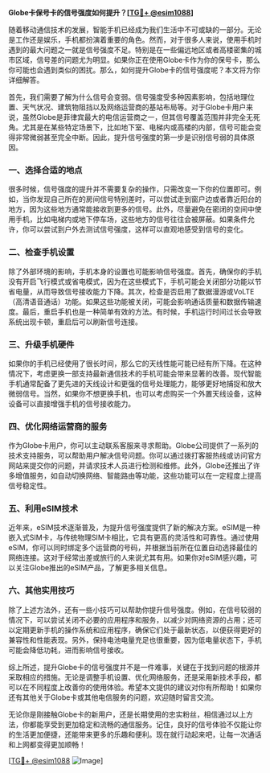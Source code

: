 **Globe卡保号卡的信号强度如何提升？[[TG💪+ @esim1088](https://t.me/s/esim1088)]**

随着移动通信技术的发展，智能手机已经成为我们生活中不可或缺的一部分。无论是工作还是娱乐，手机都扮演着重要的角色。然而，对于很多人来说，使用手机时遇到的最大问题之一就是信号强度不足。特别是在一些偏远地区或者高楼密集的城市区域，信号差的问题尤为明显。如果你正在使用Globe卡作为你的保号卡，那么你可能也会遇到类似的困扰。那么，如何提升Globe卡的信号强度呢？本文将为你详细解答。

首先，我们需要了解为什么信号会变弱。信号强度受多种因素影响，包括地理位置、天气状况、建筑物阻挡以及网络运营商的基站布局等。对于Globe卡用户来说，虽然Globe是菲律宾最大的电信运营商之一，但其信号覆盖范围并非完全无死角。尤其是在某些特定场景下，比如地下室、电梯内或高楼的内部，信号可能会变得非常微弱甚至完全中断。因此，提升信号强度的第一步是识别信号弱的具体原因。

### 一、选择合适的地点

很多时候，信号强度的提升并不需要复杂的操作，只需改变一下你的位置即可。例如，当你发现自己所在的房间信号特别差时，可以尝试走到窗户边或者靠近阳台的地方，因为这些地方通常能接收到更多的信号。此外，尽量避免在密闭的空间中使用手机，比如电梯内或地下停车场，这些地方的信号往往会被屏蔽。如果条件允许，你可以尝试到户外去测试信号强度，这样可以直观地感受到信号的变化。

### 二、检查手机设置

除了外部环境的影响，手机本身的设置也可能影响信号强度。首先，确保你的手机没有开启飞行模式或省电模式，因为在这些模式下，手机可能会关闭部分功能以节省电量，从而导致信号接收能力下降。其次，检查是否启用了数据漫游或VoLTE（高清语音通话）功能。如果这些功能被关闭，可能会影响通话质量和数据传输速度。最后，重启手机也是一种简单有效的方法。有时候，手机运行时间过长会导致系统出现卡顿，重启后可以刷新信号连接。

### 三、升级手机硬件

如果你的手机已经使用了很长时间，那么它的天线性能可能已经有所下降。在这种情况下，考虑更换一部支持最新通信技术的手机可能会带来显著的改善。现代智能手机通常配备了更先进的天线设计和更强的信号处理能力，能够更好地捕捉和放大微弱信号。当然，如果你不想更换手机，也可以考虑购买一个外置天线设备，这种设备可以直接增强手机的信号接收能力。

### 四、优化网络运营商的服务

作为Globe卡用户，你可以主动联系客服来寻求帮助。Globe公司提供了一系列的技术支持服务，可以帮助用户解决信号问题。你可以通过拨打客服热线或访问官方网站来提交你的问题，并请求技术人员进行检测和维修。此外，Globe还推出了许多增值服务，如自动切换网络、智能路由等功能，这些功能可以在一定程度上提高信号稳定性。

### 五、利用eSIM技术

近年来，eSIM技术逐渐普及，为提升信号强度提供了新的解决方案。eSIM是一种嵌入式SIM卡，与传统物理SIM卡相比，它具有更高的灵活性和可靠性。通过使用eSIM，你可以同时绑定多个运营商的号码，并根据当前所在位置自动选择最佳的网络连接。这对于经常出差或旅行的人来说尤其有用。如果你对eSIM感兴趣，可以关注Globe推出的eSIM产品，了解更多相关信息。

### 六、其他实用技巧

除了上述方法外，还有一些小技巧可以帮助你提升信号强度。例如，在信号较弱的情况下，可以尝试关闭不必要的应用程序和服务，以减少对网络资源的占用；还可以定期更新手机的操作系统和应用程序，确保它们处于最新状态，以便获得更好的兼容性和性能表现。另外，保持电池电量充足也很重要，因为低电量状态下，手机可能会降低功耗，进而影响信号接收。

综上所述，提升Globe卡的信号强度并不是一件难事，关键在于找到问题的根源并采取相应的措施。无论是调整手机设置、优化网络服务，还是采用新技术手段，都可以在不同程度上改善你的使用体验。希望本文提供的建议对你有所帮助！如果你还有其他关于Globe卡或其他电信服务的问题，欢迎随时留言交流。

无论你是刚接触Globe卡的新用户，还是长期使用的忠实粉丝，相信通过以上方法，你都能享受到更加稳定和流畅的通信服务。记住，良好的信号体验不仅能让你的生活更加便捷，还能带来更多的乐趣和便利。现在就行动起来吧，让每一次通话和上网都变得更加顺畅！

[[TG💪+ @esim1088](https://t.me/s/esim1088) ![Image](https://i.postimg.cc/4NQfJmqS/Snipaste-2025-05-13-00-14-12.png)]